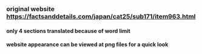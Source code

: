 ### original website https://factsanddetails.com/japan/cat25/sub171/item963.html
#### only 4 sections translated because of word limit
#### website appearance can be viewed at png files for a quick look
